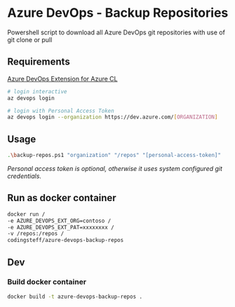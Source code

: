 # Azure DevOps - Backup Repositories

Powershell script to download all Azure DevOps git repositories with use of git clone or pull

## Requirements

[Azure DevOps Extension for Azure CL](https://github.com/Azure/azure-devops-cli-extension)

```sh
# login interactive
az devops login

# login with Personal Access Token
az devops login --organization https://dev.azure.com/[ORGANIZATION]
```

## Usage

```sh
.\backup-repos.ps1 "organization" "/repos" "[personal-access-token]"
```

*Personal access token is optional, otherwise it uses system configured git credentials.*

## Run as docker container

```sh
docker run /
-e AZURE_DEVOPS_EXT_ORG=contoso /
-e AZURE_DEVOPS_EXT_PAT=xxxxxxxx /
-v /repos:/repos /
codingsteff/azure-devops-backup-repos
```

## Dev

### Build docker container

```sh
docker build -t azure-devops-backup-repos .
```
